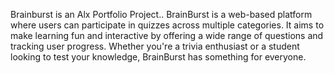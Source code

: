 Brainburst is an Alx Portfolio Project.. 
BrainBurst is a web-based platform where users can participate in quizzes across multiple categories. It aims to make learning fun and interactive by offering a wide range of questions and tracking user progress. Whether you're a trivia enthusiast or a student looking to test your knowledge, BrainBurst has something for everyone.
